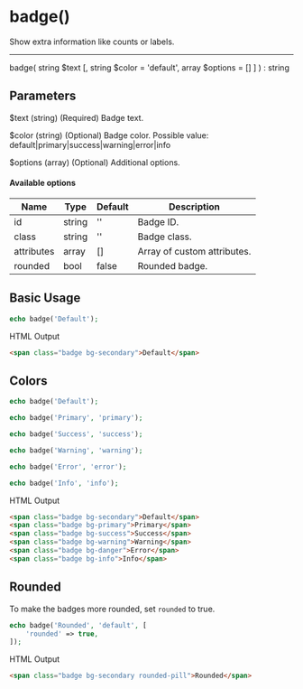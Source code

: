 # badge()

Show extra information like counts or labels.

---

badge( string $text [, string $color = 'default', array $options = [] ] ) : string

## Parameters

$text (string) (Required) Badge text.

$color (string) (Optional) Badge color. Possible value: default|primary|success|warning|error|info

$options (array) (Optional) Additional options.

#### Available options

| Name       | Type   | Default | Description                 |
|------------|--------|---------|-----------------------------|
| id         | string | ''      | Badge ID.                   |
| class      | string | ''      | Badge class.                |
| attributes | array  | []      | Array of custom attributes. |
| rounded    | bool   | false   | Rounded badge.              |

## Basic Usage

```php
echo badge('Default');
```

<span class="html-output">HTML Output</span>

```html
<span class="badge bg-secondary">Default</span>
```

## Colors

```php
echo badge('Default');

echo badge('Primary', 'primary');

echo badge('Success', 'success');

echo badge('Warning', 'warning');

echo badge('Error', 'error');

echo badge('Info', 'info');
```

<span class="html-output">HTML Output</span>

```html
<span class="badge bg-secondary">Default</span>
<span class="badge bg-primary">Primary</span>
<span class="badge bg-success">Success</span>
<span class="badge bg-warning">Warning</span>
<span class="badge bg-danger">Error</span>
<span class="badge bg-info">Info</span>
```

## Rounded

To make the badges more rounded, set `rounded` to true.

```php
echo badge('Rounded', 'default', [
    'rounded' => true,
]);
```

<span class="html-output">HTML Output</span>

```html
<span class="badge bg-secondary rounded-pill">Rounded</span>
```
